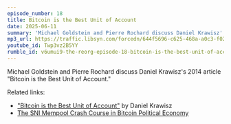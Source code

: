 ```yaml
---
episode_number: 18
title: Bitcoin is the Best Unit of Account
date: 2025-06-11
summary: 'Michael Goldstein and Pierre Rochard discuss Daniel Krawisz''s 2014 article "Bitcoin is the Best Unit of Account."'
mp3_url: https://traffic.libsyn.com/forcedn/644f5696-c625-468a-a0c3-f02493f7b768/thereorg-ep018-bitcoin-is-the-best-unit-of-account.mp3
youtube_id: Twp3vz2B5YY
rumble_id: v6umui9-the-reorg-episode-18-bitcoin-is-the-best-unit-of-account
---
```


Michael Goldstein and Pierre Rochard discuss Daniel Krawisz's 2014 article "Bitcoin is the Best Unit of Account."

Related links:

- ["Bitcoin is the Best Unit of Account"](/mempool/bitcoin-is-the-best-unit-of-account/) by Daniel Krawisz
- [The SNI Mempool Crash Course in Bitcoin Political Economy](/crash-course/)
